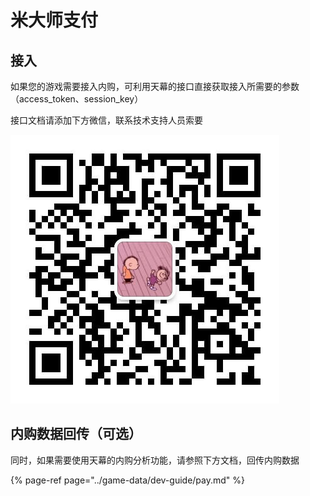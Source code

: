# 米大师支付

## 接入

如果您的游戏需要接入内购，可利用天幕的接口直接获取接入所需要的参数（access\_token、session\_key）

接口文档请添加下方微信，联系技术支持人员索要

![&#x5929;&#x5E55;&#x6280;&#x672F;&#x652F;&#x6301;&#x4EBA;&#x5458;&#x5FAE;&#x4FE1;](../.gitbook/assets/wei-xin-tu-pian-20191009150820%20%283%29.jpg)

## 内购数据回传（可选）

同时，如果需要使用天幕的内购分析功能，请参照下方文档，回传内购数据

{% page-ref page="../game-data/dev-guide/pay.md" %}



